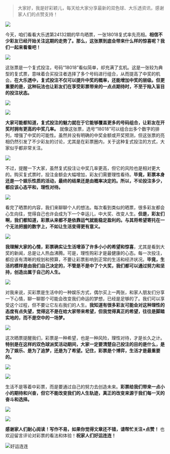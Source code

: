 

> 大家好，我是好彩颖儿，每天给大家分享最新的双色球、大乐透资讯，感谢家人们的点赞支持！

![](https://cdn.jsdelivr.net/gh/wangwenjie1314/PicCDN/2024-7-12/1720763627240-image.png)


今天，咱们看看大乐透第24132期的早鸟晒票，一张18018复式率先亮相。**相信不少彩友已经开始关注这期的走势了。那么，这张票到底会带来什么样的惊喜呢？我们一起来看看吧！**


![](https://cdn.jsdelivr.net/gh/wangwenjie1314/PicCDN/2024-11-13/1731461818538-image.png)

 
这张票是一个复式投注，号码“18018”看似简单，却充满了玄机。这是一张较为典型的复式票，意味着合买投注者选择了多个号码进行组合，从而提高了中奖的机会。**在大乐透中，复式投注不仅可以提升中奖的概率，还能增加中奖的层级。但更重要的是，这种玩法也让彩友们在享受彩票带来的一点点期待时，不至于陷入盲目的投注状态。**



![](https://cdn.jsdelivr.net/gh/wangwenjie1314/PicCDN/2024-11-13/1731461536029-image.png)



![](https://cdn.jsdelivr.net/gh/wangwenjie1314/PicCDN/2024-11-13/1731461596891-image.png)



**大家可能都知道，复式投注的魅力就在于它能够覆盖更多的号码组合，让彩友在开奖时拥有更高的中奖几率。** 就像这张票，选号“18018”可以组合出多个数字的排列，增强了中奖的可能性。虽然并没有明确的中奖金额或开奖预测，但这张票的亮相仍然引发了不少彩友的讨论，尤其是在彩票圈内，关于这种复式投注的方式，大家似乎都非常关注。


![](https://cdn.jsdelivr.net/gh/wangwenjie1314/PicCDN/2024-11-13/1731461564074-image.png)


不过，提醒一下大家，虽然复式投注让中奖几率更高，但它的风险也是相对更大的。购买复式票时，投注金额会大幅增加，彩友们需要理性看待。**毕竟，彩票本身还是一个娱乐性质的活动，最终的结果还是由概率决定的。所以，不论投注多少，都应该心态平和，理性对待。**


![](https://cdn.jsdelivr.net/gh/wangwenjie1314/PicCDN/2024-11-13/1731461790800-image.png)



看完了晒票的内容，我们来聊聊个人的想法。每次看到类似的晒票，很多彩友都会心生向往，觉得自己也许会成为下一个幸运儿，中大奖、改变人生。**但是，彩友们啊，我们都知道，彩票从来都不是依靠运气就能稳定盈利的。与其将希望寄托在一个无法把握的数字上，不如让生活变得更有意义。**


![](https://cdn.jsdelivr.net/gh/wangwenjie1314/PicCDN/2024-11-13/1731461782286-image.png)




**我理解大家的心情，彩票确实让生活增添了许多小小的希望和惊喜**，尤其是看到大奖的新闻，总是让人热血沸腾。可是，理性购彩才是最健康的心态。每一次投注，都应该有清晰的规划和预算，不要让彩票影响到正常的生活和经济状况。**毕竟，生活的模样是由我们自己决定的，不管是不是中了个大奖，我们都可以通过努力和坚持，创造出属于自己的人生。**

![](https://cdn.jsdelivr.net/gh/wangwenjie1314/PicCDN/2024-11-13/1731461727269-image.png)




对我来说，买彩票是生活中的一种娱乐方式，偶尔买上一两张，和家人朋友们分享一下心情，聊一聊那个可能会改变我们命运的梦想，已经是足够的了。我们可以享受这个过程，但不要让它左右我们的人生。**我知道有很多彩友可能会对这种理性的态度有点失望，觉得这不是在给大家带来希望，但我觉得真正的希望，往往是脚踏实地的，而不是空中的一场梦。**

![](https://cdn.jsdelivr.net/gh/wangwenjie1314/PicCDN/2024-11-13/1731461720368-image.png)



这次晒票提醒我们，彩票是一种希望，也是一种风险，理性对待，才是长久之计。**特别是在这样的双色球派奖活动期间，大家一定要清楚自己投注的目的是什么，是为了娱乐、是为了追梦，还是为了希望。记住，彩票是个博弈，生活才是最重要的。**


![](https://cdn.jsdelivr.net/gh/wangwenjie1314/PicCDN/2024-11-13/1731461700742-image.png)

![](https://cdn.jsdelivr.net/gh/wangwenjie1314/PicCDN/2024-11-13/1731461694262-image.png)

生活不是等着中彩票，而是要通过自己的努力去创造未来。**彩票给我们带来一点小小的期待和兴奋，但它不能改变我们的人生轨迹，真正的改变来源于我们每一天的奋斗和选择。**

![](https://cdn.jsdelivr.net/gh/wangwenjie1314/PicCDN/2024-11-13/1731461714255-image.png)

![](https://cdn.jsdelivr.net/gh/wangwenjie1314/PicCDN/2024-11-13/1731461708496-image.png)


**感谢家人们耐心阅读！写作不易，如果你觉得文章还不错，请帮忙关注+点赞！** 也欢迎留言评论对彩票的看法和体验！**祝家人们好运连连！**

![好运连连](https://cdn.jsdelivr.net/gh/wangwenjie1314/PicCDN/2024-10-28/1730071258389-image.png)

